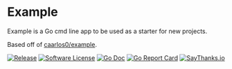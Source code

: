 # Example

Example is a Go cmd line app to be used as a starter for new projects.

Based off of [caarlos0/example](https://github.com/caarlos0/example).

[![Release](https://img.shields.io/github/release/markphelps/example.svg?style=flat-square)](https://github.com/markphelps/example/releases/latest)
[![Software License](https://img.shields.io/badge/license-MIT-brightgreen.svg?style=flat-square)](LICENSE.md)
[![Go Doc](https://img.shields.io/badge/godoc-reference-blue.svg?style=flat-square)](http://godoc.org/github.com/markphelps/example)
[![Go Report Card](https://goreportcard.com/badge/github.com/markphelps/example?style=flat-square)](https://goreportcard.com/report/github.com/markphelps/example)
[![SayThanks.io](https://img.shields.io/badge/SayThanks.io-%E2%98%BC-1EAEDB.svg?style=flat-square)](https://saythanks.io/to/markphelps)
